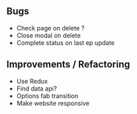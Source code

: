 ## Bugs
- Check page on delete ?
- Close modal on delete
- Complete status on last ep update

## Improvements / Refactoring
- Use Redux
- Find data api?
- Options fab transition
- Make website responsive
